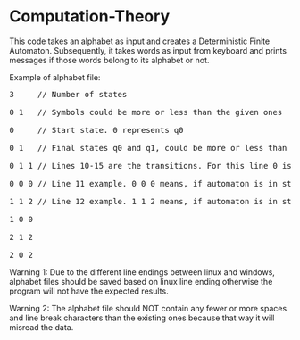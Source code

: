 # Computation-Theory
This code takes an alphabet as input and creates a Deterministic Finite Automaton. Subsequently, it takes words as input from keyboard and prints messages if those words belong to its alphabet or not.

Example of alphabet file:
<pre>
3     // Number of states

0 1   // Symbols could be more or less than the given ones

0     // Start state. 0 represents q0

0 1   // Final states q0 and q1, could be more or less than the given ones

0 1 1 // Lines 10-15 are the transitions. For this line 0 is current state, 1 is incoming input and 1 is next state

0 0 0 // Line 11 example. 0 0 0 means, if automaton is in state 0 (q0) with 0 as input it will stay to state 0 (q0)

1 1 2 // Line 12 example. 1 1 2 means, if automaton is in state 1 (q1) with 1 as input it will move to state 2 (q2)

1 0 0

2 1 2

2 0 2
</pre>

Warning 1: Due to the different line endings between linux and windows, alphabet files should be saved based on linux line ending otherwise the program will not have the expected results.

Warning 2: The alphabet file should NOT contain any fewer or more spaces and line break characters than the existing ones because that way it will misread the data.

